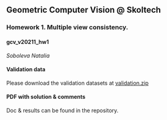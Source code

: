 ## Geometric Computer Vision @ Skoltech
### Homework 1. Multiple view consistency.
#### gcv_v20211_hw1

_Soboleva Natalia_ 

#### Validation data

Please download the validation datasets at [validation.zip](https://www.dropbox.com/s/lxg7lb8xqcmxowa/validation.zip?dl=0)

#### PDF with solution & comments

Doc & results can be found in the repository. 
